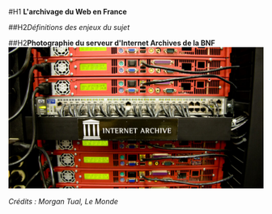 #H1 **L'archivage du Web en France**

##H2*Définitions des enjeux du sujet*

##H2**Photographie du serveur d'Internet Archives de la BNF**
![alt text](image.jpg)


*Crédits : Morgan Tual, Le Monde*
